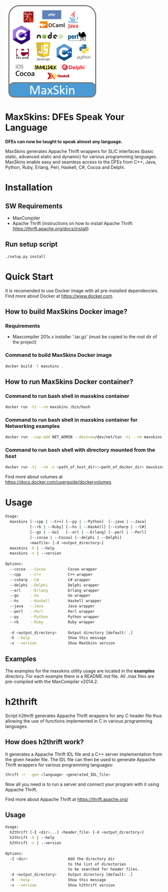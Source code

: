 ![MaxSkins](documentation/images/MaxSkinSquareCrop300.png?raw=true "MaxSkins")
# MaxSkins: DFEs Speak Your Language

**DFEs can now be taught to speak almost any language.**

MaxSkins generates Appache Thrift wrappers for SLiC interfaces (basic static, advanced static and dynamic) for various programming languages.
MaxSkins enable easy and seamless access to the DFEs from C++, Java, Python, Ruby, Erlang, Perl, Haskell, C#, Cocoa and Delphi.

# Installation

## SW Requirements

- MaxCompiler
- Apache Thrift (instructions on how to install Apache Thrift: <https://thrift.apache.org/docs/install>)

## Run setup script

```bash
./setup.py install
```

# Quick Start

It is recomended to use Docker image with all pre-installed dependencies. Find more about Docker at <https://www.docker.com>.

## How to build MaxSkins Docker image?

### Requirements

- Maxcompiler 201x.x installer '.tar.gz' (must be copied to the root dir of the project)

### Command to build MaxSkins Docker image

```bash
docker build -t maxskins .
```

## How to run MaxSkins Docker container?

### Command to run bash shell in maxskins container

```bash
docker run -ti --rm maxskins /bin/bash
```

### Command to run bash shell in maxskins container for Networking examples

```bash
docker run --cap-add NET_ADMIN --device=/dev/net/tun -ti --rm maxskins /bin/bash
```
    
### Command to run bash shell with directory mounted from the host

```bash
docker run -ti --rm -v <path_of_host_dir>:<path_of_docker_dir> maxskins /bin/bash
```

Find more about volumes at <https://docs.docker.com/userguide/dockervolumes>.

# Usage

```bash
Usage:
  maxskins [--cpp | --C++] [--py | --Python]  [--java | --Java]
           [--rb | --Ruby] [--hs | --Haskell] [--csharp | --C#]
           [--go | --Go]   [--erl | --Erlang] [--perl | --Perl]
           [--cocoa | --Cocoa] [--delphi | --Delphi] 
           <maxfile> [-d <output_directory>]
  maxskins -h | --help
  maxskins -v | --version

Options:
  --cocoa  --Cocoa          Cocoa wrapper
  --cpp    --C++            C++ wrapper
  --csharp --C#             C# wrapper
  --delphi --Delphi         Delphi wrapper
  --erl    --Erlang         Erlang wrapper
  --go     --Go             Go wrapper
  --hs     --Haskell        Haskell wrapper
  --java   --Java           Java wrapper
  --perl   --Perl           Perl wrapper
  --py     --Python         Python wrapper
  --rb     --Ruby           Ruby wrapper

  -d <output_directory>     Output directory [default: .]
  -h --help                 Show this message
  -v --version              Show MaxSkins version
```

## Examples

The examples for the maxskins utility usage are located in the **examples** directory.
For each example there is a README.md file. All .max files are pre-compiled with the MaxCompiler v2014.2.

# h2thrift

Script h2thrift generates Appache Thrift wrappers for any C header file thus allowing the use of functions implemented in C in various programming languages.

## How does h2thrift work?

It generates a Appache Thrift IDL file and a C++ server implementation from the given header file.
The IDL file can then be used to generate Appache Thrift wrappers for various programming languages:

```bash
thrift -r --gen <language> <generated_IDL_file>
```

Now all you need is to run a server and connect your program with it using Appache Thrift.

Find more about Appache Thrift at <https://thrift.apache.org/>

## Usage

```bash
Usage:
  h2thrift [-I <dir>...] <header_file> [-d <output_directory>]
  h2thrift -h | --help
  h2thrift -v | --version

Options:
  -I <dir>                  Add the directory dir
                            to the list of directories
                            to be searched for header files.
  -d <output_directory>     Output directory [default: .]
  -h --help                 Show this message
  -v --version              Show h2thrift version
```

